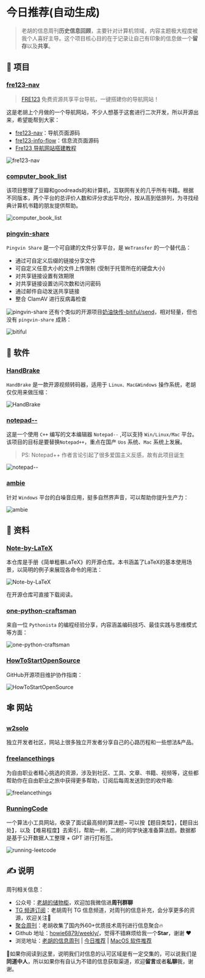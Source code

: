 # 今日推荐(自动生成)

> 老胡的信息周刊**历史信息回顾**，主要针对计算机领域，内容主题极大程度被我个人喜好主导。这个项目核心目的在于记录让自己有印象的信息做一个**留存**以及**共享**。


## 🎯 项目 

### [fre123-nav](https://github.com/fre123-com/fre123-nav)

> [FRE123](https://www.fre123.com/) 免费资源共享平台导航，一键搭建你的导航网站！

这是老胡上个月做的一个导航网站，不少人想基于这套进行二次开发，所以开源出来，希望能帮到大家：

- [fre123-nav](https://github.com/fre123-com/fre123-nav)：导航页面源码
- [fre123-info-flow](https://github.com/fre123-com/fre123-info-flow)：信息流页面源码
- [Fre123 导航网站搭建教程](https://mp.weixin.qq.com/s/NEqY1Qb4dyJDhdtlYxjmaA)

![fre123-nav](https://images-1252557999.file.myqcloud.com/uPic/fre123-nav.jpeg) 

### [computer\_book\_list](https://github.com/slidoooor/computer_book_list)

该项目整理了豆瓣和goodreads的和计算机，互联网有关的几乎所有书籍。根据不同版本，两个平台的总评价人数和评分求出平均分，按从高到低排列，为寻找经典计算机书籍的朋友提供帮助。

![computer_book_list](https://images-1252557999.file.myqcloud.com/uPic/uxQa5E.png) 

### [pingvin-share](https://github.com/stonith404/pingvin-share)

`Pingvin Share` 是一个可自建的文件分享平台，是 `WeTransfer` 的一个替代品：

- 通过可自定义后缀的链接分享文件
- 可自定义任意大小的文件上传限制 (受制于托管所在的硬盘大小)
- 对共享链接设置有效期限
- 对共享链接设置访问次数和访问密码
- 通过邮件自动发送共享链接
- 整合 ClamAV 进行反病毒检查

![pingvin-share](https://images-1252557999.file.myqcloud.com/uPic/pingvin-share.png)
还有个类似的开源项目[奶油快传-bitiful/send](https://github.com/bitiful/send)，相对轻量，但也没有 `pingvin-share` 成熟：

![bitiful](https://images-1252557999.file.myqcloud.com/uPic/bitiful.jpg) 

## 🤖 软件 

### [HandBrake](https://github.com/HandBrake/HandBrake)

`HandBrake` 是一款开源视频转码器，适用于 `Linux、Mac&Windows` 操作系统，老胡仅仅用来做压缩：

![HandBrake](https://images-1252557999.file.myqcloud.com/uPic/HandBrake.jpg) 

### [notepad--](https://github.com/cxasm/notepad--)

这是一个使用 `C++` 编写的文本编辑器 `Notepad--` ,可以支持 `Win/Linux/Mac` 平台。 该项目的目标是要替换`Notepad++`，重点在国产 `Uos` 系统、`Mac` 系统上发展。

> PS: Notepad++ 作者言论引起了很多爱国主义反感，故有此项目诞生

![notepad--](https://images-1252557999.file.myqcloud.com/uPic/notepad--.png) 

### [ambie](https://github.com/jenius-apps/ambie)

针对 `Windows` 平台的白噪音应用，挺多自然界声音，可以帮助你提升生产力：

![ambie](https://images-1252557999.file.myqcloud.com/uPic/ambie.jpg) 

## 👀 资料 

### [Note-by-LaTeX](https://github.com/wklchris/Note-by-LaTeX)

本仓库是手册《简单粗暴LaTeX》的开源仓库。本书涵盖了LaTeX的基本使用场景，以简明的例子来展现各命令的用法：

![Note-by-LaTeX](https://images-1252557999.file.myqcloud.com/uPic/Note-by-LaTeX.jpg)

在开源仓库可直接下载阅读。 

### [one-python-craftsman](https://github.com/piglei/one-python-craftsman)

来自一位 `Pythonista` 的编程经验分享，内容涵盖编码技巧、最佳实践与思维模式等方面：

![one-python-craftsman](https://images-1252557999.file.myqcloud.com/uPic/one-python-craftsman.jpg) 

### [HowToStartOpenSource](https://github.com/eryajf/HowToStartOpenSource)

GitHub开源项目维护协作指南：

![HowToStartOpenSource](https://images-1252557999.file.myqcloud.com/uPic/HowToStartOpenSource.jpg) 

## 🕸 网站 

### [w2solo](https://w2solo.com/)

独立开发者社区，网站上很多独立开发者分享自己的心路历程和一些想法&产品。 

### [freelancethings](https://www.freelancethings.co/)

为自由职业者精心挑选的资源，涉及到社区、工具、文章、书籍、视频等，这些都帮助你在自由职业之旅中获得更多帮助，订阅后每周发送到您的收件箱:

![freelancethings](https://images-1252557999.file.myqcloud.com/uPic/freelancethings.jpg) 

### [RunningCode](https://github.com/tonyljx/running-leetcode)

一个算法小工具网站，收录了面试最高频的算法题~ 可以按【题目类型】，【题目出处】，以及【难易程度】去索引，帮助一刷，二刷的同学快速准备算法题。数据都是基于公开数据人工整理 + GPT 进行打标签。

![running-leetcode](https://images-1252557999.file.myqcloud.com/uPic/running-leetcode.jpg) 

## ✍️ 说明

周刊相关信息：

- 公众号：[老胡的储物柜](https://images-1252557999.file.myqcloud.com/uPic/ETIbMe.jpg)，欢迎加我微信进**周刊群聊**
- [TG 频道订阅](https://t.me/howie_weekly)：老胡周刊 TG 信息频道，对周刊的信息补充，会分享更多的资源，欢迎关注👏
- [聚合周刊](https://www.fre321.com/weekly)：老胡收集了国内外60+优质技术周刊进行信息聚合🔥
- Github 地址：[howie6879/weekly/](https://github.com/howie6879/weekly/)，觉得不错麻烦给我一个**Star**，谢谢 ❤️
- 浏览地址：[老胡的信息周刊](https://weekly.howie6879.com) | [今日推荐](https://weekly.howie6879.com/recommend/index.html) | [MacOS 软件推荐](https://weekly.howie6879.com/soft/mac.html)

🙌如果你阅读到这里，说明我们对信息的认可区域是有一定交集的，可以说我们是**同道中人**，所以如果你有自认为不错的信息获取渠道，欢迎**留言**或者**私聊**我，谢谢。